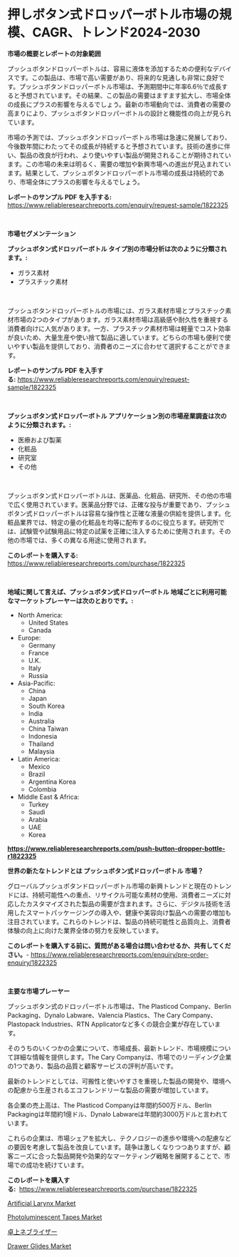 <p><h1>押しボタン式ドロッパーボトル市場の規模、CAGR、トレンド2024-2030</h1></p><p><strong>市場の概要とレポートの対象範囲</strong></p>
<p><p>プッシュボタンドロッパーボトルは、容易に液体を添加するための便利なデバイスです。この製品は、市場で高い需要があり、将来的な見通しも非常に良好です。プッシュボタンドロッパーボトル市場は、予測期間中に年率6.6％で成長すると予想されています。その結果、この製品の需要はますます拡大し、市場全体の成長にプラスの影響を与えるでしょう。最新の市場動向では、消費者の需要の高まりにより、プッシュボタンドロッパーボトルの設計と機能性の向上が見られています。</p><p>市場の予測では、プッシュボタンドロッパーボトル市場は急速に発展しており、今後数年間にわたってその成長が持続すると予想されています。技術の進歩に伴い、製品の改良が行われ、より使いやすい製品が開発されることが期待されています。この市場の未来は明るく、需要の増加や新興市場への進出が見込まれています。結果として、プッシュボタンドロッパーボトル市場の成長は持続的であり、市場全体にプラスの影響を与えるでしょう。</p></p>
<p><strong>レポートのサンプル PDF を入手する:</strong> <a href="https://www.reliableresearchreports.com/enquiry/request-sample/1822325">https://www.reliableresearchreports.com/enquiry/request-sample/1822325</a></p>
<p>&nbsp;</p>
<p><strong>市場セグメンテーション</strong></p>
<p><strong>プッシュボタン式ドロッパーボトル タイプ別の市場分析は次のように分類されます。:</strong></p>
<p><ul><li>ガラス素材</li><li>プラスチック素材</li></ul></p>
<p>&nbsp;</p>
<p><p>プッシュボタンドロッパーボトルの市場には、ガラス素材市場とプラスチック素材市場の2つのタイプがあります。ガラス素材市場は高級感や耐久性を重視する消費者向けに人気があります。一方、プラスチック素材市場は軽量でコスト効率が良いため、大量生産や使い捨て製品に適しています。どちらの市場も便利で使いやすい製品を提供しており、消費者のニーズに合わせて選択することができます。</p></p>
<p><strong>レポートのサンプル PDF を入手する:</strong>&nbsp;<a href="https://www.reliableresearchreports.com/enquiry/request-sample/1822325">https://www.reliableresearchreports.com/enquiry/request-sample/1822325</a></p>
<p>&nbsp;</p>
<p><strong> プッシュボタン式ドロッパーボトル アプリケーション別の市場産業調査は次のように分類されます。:</strong></p>
<p><ul><li>医療および製薬</li><li>化粧品</li><li>研究室</li><li>その他</li></ul></p>
<p>&nbsp;</p>
<p><p>プッシュボタン式ドロッパーボトルは、医薬品、化粧品、研究所、その他の市場で広く使用されています。医薬品分野では、正確な投与が重要であり、プッシュボタン式ドロッパーボトルは容易な操作性と正確な液量の供給を提供します。化粧品業界では、特定の量の化粧品を均等に配布するのに役立ちます。研究所では、試験管や試験用品に特定の試薬を正確に注入するために使用されます。その他の市場では、多くの異なる用途に使用されます。</p></p>
<p><strong>このレポートを購入する:</strong>&nbsp; <a href="https://www.reliableresearchreports.com/purchase/1822325">https://www.reliableresearchreports.com/purchase/1822325</a></p>
<p>&nbsp;</p>
<p><strong>地域に関して言えば、プッシュボタン式ドロッパーボトル 地域ごとに利用可能なマーケットプレーヤーは次のとおりです。:</strong></p>
<p><ul>
    <li>
        North America:
        <ul>
            <li>United States</li>
            <li>Canada</li>
        </ul>
    </li>
    <li>
        Europe:
        <ul>
            <li>Germany</li>
            <li>France</li>
            <li>U.K.</li>
            <li>Italy</li>
            <li>Russia</li>
        </ul>
    </li>
    <li>
        Asia-Pacific:
        <ul>
            <li>China</li>
            <li>Japan</li>
            <li>South Korea</li>
            <li>India</li>
            <li>Australia</li>
            <li>China Taiwan</li>
            <li>Indonesia</li>
            <li>Thailand</li>
            <li>Malaysia</li>
        </ul>
    </li>
    <li>
        Latin America:
        <ul>
            <li>Mexico</li>
            <li>Brazil</li>
            <li>Argentina Korea</li>
            <li>Colombia</li>
        </ul>
    </li>
    <li>
        Middle East & Africa:
        <ul>
            <li>Turkey</li>
            <li>Saudi</li>
            <li>Arabia</li>
            <li>UAE</li>
            <li>Korea</li>
        </ul>
    </li>
    </ul></p>
<p><strong><a href="https://www.reliableresearchreports.com/push-button-dropper-bottle-r1822325">https://www.reliableresearchreports.com/push-button-dropper-bottle-r1822325</a></strong>&nbsp;</p>
<p><strong>世界の新たなトレンドとは プッシュボタン式ドロッパーボトル 市場？</strong></p>
<p><p>グローバルプッシュボタンドロッパーボトル市場の新興トレンドと現在のトレンドには、持続可能性への重点、リサイクル可能な素材の使用、消費者ニーズに対応したカスタマイズされた製品の需要が含まれます。さらに、デジタル技術を活用したスマートパッケージングの導入や、健康や美容向け製品への需要の増加も注目されています。これらのトレンドは、製品の持続可能性と品質向上、消費者体験の向上に向けた業界全体の努力を反映しています。</p></p>
<p><strong>このレポートを購入する前に、質問がある場合は問い合わせるか、共有してください。</strong>- <a href="https://www.reliableresearchreports.com/enquiry/pre-order-enquiry/1822325">https://www.reliableresearchreports.com/enquiry/pre-order-enquiry/1822325</a></p>
<p>&nbsp;</p>
<p><strong>主要な市場プレーヤー</strong></p>
<p><p>プッシュボタン式のドロッパーボトル市場は、The Plasticod Company、Berlin Packaging、Dynalo Labware、Valencia Plastics、The Cary Company、Plastopack Industries、RTN Applicatorなど多くの競合企業が存在しています。</p><p>そのうちのいくつかの企業について、市場成長、最新トレンド、市場規模について詳細な情報を提供します。The Cary Companyは、市場でのリーディング企業の1つであり、製品の品質と顧客サービスの評判が高いです。</p><p>最新のトレンドとしては、可搬性と使いやすさを重視した製品の開発や、環境への配慮から生産されるエコフレンドリーな製品の需要が増加しています。</p><p>各企業の売上高は、The Plasticod Companyは年間約500万ドル、Berlin Packagingは年間約1億ドル、Dynalo Labwareは年間約3000万ドルと言われています。</p><p>これらの企業は、市場シェアを拡大し、テクノロジーの進歩や環境への配慮などの要因を考慮して製品を改良しています。競争は激しくなりつつありますが、顧客ニーズに合った製品開発や効果的なマーケティング戦略を展開することで、市場での成功を続けています。</p></p>
<p><strong>このレポートを購入する:</strong>&nbsp;&nbsp;<a href="https://www.reliableresearchreports.com/purchase/1822325">https://www.reliableresearchreports.com/purchase/1822325</a></p>
<p><p><a href="https://www.linkedin.com/pulse/artificial-larynx-market-size-reveals-best-marketing-channels-kfroe?trackingId=E5%2BtfwazXHDNrEh1K54A%2Fg%3D%3D">Artificial Larynx Market</a></p><p><a href="https://www.linkedin.com/pulse/photoluminescent-tapes-market-size-global-industry-overview-9pvde?trackingId=1cGEA3bstX1CnZ7yF%2Fj5zQ%3D%3D">Photoluminescent Tapes Market</a></p><p><a href="https://medium.com/@vincemarvin1/%E3%83%86%E3%83%BC%E3%83%96%E3%83%AB%E3%83%88%E3%83%83%E3%83%97%E5%BC%8F%E3%81%AE%E3%83%8D%E3%83%96%E3%83%A9%E3%82%A4%E3%82%B6%E3%83%BC%E5%B8%82%E5%A0%B4-%E5%B8%82%E5%A0%B4%E6%88%90%E9%95%B7%E7%8E%87-cagr-%E5%B8%82%E5%A0%B4%E3%83%88%E3%83%AC%E3%83%B3%E3%83%89-%E3%81%8A%E3%82%88%E3%81%B3%E6%88%90%E9%95%B7%E6%88%A6%E7%95%A5%E3%81%AB%E9%96%A2%E3%81%99%E3%82%8B%E6%B4%9E%E5%AF%9F-0a78400b5088">卓上ネブライザー</a></p><p><a href="https://github.com/nicholepatriciadoylenwnrjr0/Market-Research-Report-List-2/blob/main/drawer-glides-market.md">Drawer Glides Market</a></p></p>